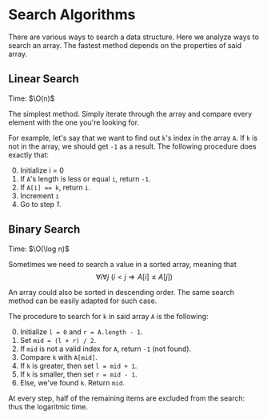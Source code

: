 # Search Algorithms

There are various ways to search a data structure. Here we analyze
ways to search an array. The fastest method depends on the properties
of said array.

## Linear Search

Time: $\O(n)$

The simplest method. Simply iterate through the array and compare
every element with the one you're looking for.

For example, let's say that we want to find out `k`'s index in the array `A`.
If `k` is not in the array, we should get `-1` as a result. The following
procedure does exactly that:

0. Initialize i = 0
1. If `A`'s length is less or equal `i`, return `-1`.
2. If `A[i] == k`, return `i`.
3. Increment `i`
4. Go to step _1_.

## Binary Search

Time: $\O(\log n)$

Sometimes we need to search a value in a sorted array, meaning that
$$\forall i \forall j\ (i < j \Rightarrow A[i] \le A[j])$$

An array could also be sorted in descending order. The same search method can
be easily adapted for such case.

The procedure to search for `k` in said array `A` is the following:

0. Initialize `l = 0` and `r = A.length - 1`.
1. Set `mid = (l + r) / 2`.
2. If `mid` is not a valid index for `A`, return `-1` (not found).
3. Compare `k` with `A[mid]`.
4. If `k` is greater, then set `l = mid + 1`.
5. If `k` is smaller, then set `r = mid - 1`.
6. Else, we've found `k`. Return `mid`.

At every step, half of the remaining items are excluded from the search: thus the
logaritmic time.

